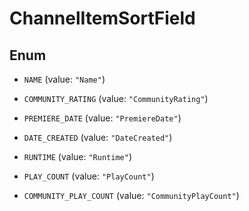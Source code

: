 

# ChannelItemSortField

## Enum


* `NAME` (value: `"Name"`)

* `COMMUNITY_RATING` (value: `"CommunityRating"`)

* `PREMIERE_DATE` (value: `"PremiereDate"`)

* `DATE_CREATED` (value: `"DateCreated"`)

* `RUNTIME` (value: `"Runtime"`)

* `PLAY_COUNT` (value: `"PlayCount"`)

* `COMMUNITY_PLAY_COUNT` (value: `"CommunityPlayCount"`)



